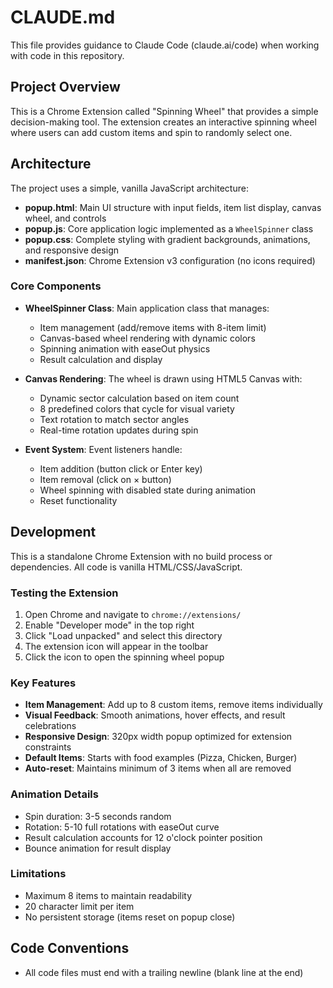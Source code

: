# CLAUDE.md

This file provides guidance to Claude Code (claude.ai/code) when working with code in this repository.

## Project Overview

This is a Chrome Extension called "Spinning Wheel" that provides a simple decision-making tool. The extension creates an interactive spinning wheel where users can add custom items and spin to randomly select one.

## Architecture

The project uses a simple, vanilla JavaScript architecture:

- **popup.html**: Main UI structure with input fields, item list display, canvas wheel, and controls
- **popup.js**: Core application logic implemented as a `WheelSpinner` class
- **popup.css**: Complete styling with gradient backgrounds, animations, and responsive design
- **manifest.json**: Chrome Extension v3 configuration (no icons required)

### Core Components

- **WheelSpinner Class**: Main application class that manages:
  - Item management (add/remove items with 8-item limit)
  - Canvas-based wheel rendering with dynamic colors
  - Spinning animation with easeOut physics
  - Result calculation and display

- **Canvas Rendering**: The wheel is drawn using HTML5 Canvas with:
  - Dynamic sector calculation based on item count
  - 8 predefined colors that cycle for visual variety
  - Text rotation to match sector angles
  - Real-time rotation updates during spin

- **Event System**: Event listeners handle:
  - Item addition (button click or Enter key)
  - Item removal (click on × button)
  - Wheel spinning with disabled state during animation
  - Reset functionality

## Development

This is a standalone Chrome Extension with no build process or dependencies. All code is vanilla HTML/CSS/JavaScript.

### Testing the Extension

1. Open Chrome and navigate to `chrome://extensions/`
2. Enable "Developer mode" in the top right
3. Click "Load unpacked" and select this directory
4. The extension icon will appear in the toolbar
5. Click the icon to open the spinning wheel popup

### Key Features

- **Item Management**: Add up to 8 custom items, remove items individually
- **Visual Feedback**: Smooth animations, hover effects, and result celebrations
- **Responsive Design**: 320px width popup optimized for extension constraints
- **Default Items**: Starts with food examples (Pizza, Chicken, Burger)
- **Auto-reset**: Maintains minimum of 3 items when all are removed

### Animation Details

- Spin duration: 3-5 seconds random
- Rotation: 5-10 full rotations with easeOut curve
- Result calculation accounts for 12 o'clock pointer position
- Bounce animation for result display

### Limitations

- Maximum 8 items to maintain readability
- 20 character limit per item
- No persistent storage (items reset on popup close)

## Code Conventions

- All code files must end with a trailing newline (blank line at the end)